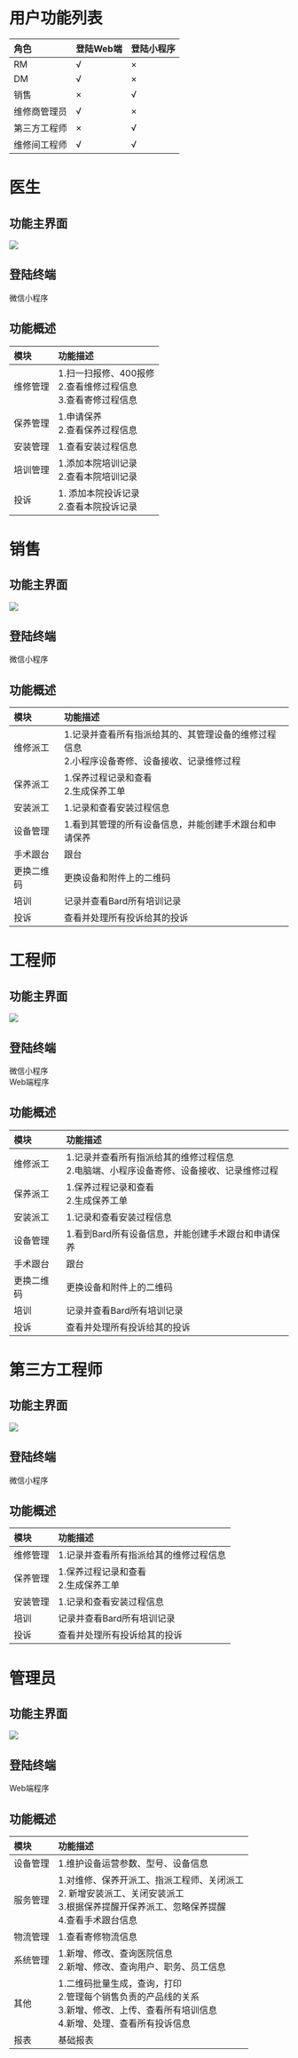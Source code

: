 # 用户功能列表

| 角色 | 登陆Web端 | 登陆小程序 |
| :--- | :--- | :--- |
| RM | √ | × |
| DM | √ | × |
| 销售 | × | √ |
| 维修商管理员 | √ | × |
| 第三方工程师 | × | √ |
| 维修间工程师 | √ | √ |
# 医生

## 功能主界面

![](/assets/未命名1527238739.png)

## 登陆终端

微信小程序

## 功能概述

| 模块 | 功能描述 |
| :--- | :--- |
| 维修管理 |  1.扫一扫报修、400报修<br>2.查看维修过程信息<br>3.查看寄修过程信息|
| 保养管理 | 1.申请保养<br>2.查看保养过程信息 |
| 安装管理 |1.查看安装过程信息  |
| 培训管理 | 1.添加本院培训记录<br>2.查看本院培训记录 |
| 投诉 |  1. 添加本院投诉记录<br>2.查看本院投诉记录|

# 销售

## 功能主界面

![](/assets/未命名1527239130.png)

## 登陆终端

微信小程序

## 功能概述
| 模块 | 功能描述 |
| :--- | :--- |
| 维修派工 |  1.记录并查看所有指派给其的、其管理设备的维修过程信息<br>2.小程序设备寄修、设备接收、记录维修过程<br>|
| 保养派工 | 1.保养过程记录和查看<br>2.生成保养工单 |
| 安装派工 |1.记录和查看安装过程信息  |
| 设备管理 | 1.看到其管理的所有设备信息，并能创建手术跟台和申请保养 |
| 手术跟台 | 跟台 |
| 更换二维码 |  更换设备和附件上的二维码|
| 培训| 记录并查看Bard所有培训记录 |
| 投诉 | 查看并处理所有投诉给其的投诉 |


# 工程师

## 功能主界面

![](/assets/未命名1527239130.png)

## 登陆终端

微信小程序  
Web端程序

## 功能概述
| 模块 | 功能描述 |
| :--- | :--- |
| 维修派工 |  1.记录并查看所有指派给其的维修过程信息<br>2.电脑端、小程序设备寄修、设备接收、记录维修过程<br>|
| 保养派工 | 1.保养过程记录和查看<br>2.生成保养工单 |
| 安装派工 |1.记录和查看安装过程信息  |
| 设备管理 | 1.看到Bard所有设备信息，并能创建手术跟台和申请保养 |
| 手术跟台 | 跟台 |
| 更换二维码 |  更换设备和附件上的二维码|
| 培训| 记录并查看Bard所有培训记录 |
| 投诉 | 查看并处理所有投诉给其的投诉 |

# 第三方工程师

## 功能主界面

![](/assets/未命名1527493291.png)

## 登陆终端

微信小程序

## 功能概述
| 模块 | 功能描述 |
| :--- | :--- |
| 维修管理 |  1.记录并查看所有指派给其的维修过程信息<br>|
| 保养管理 | 1.保养过程记录和查看<br>2.生成保养工单 |
| 安装管理 |1.记录和查看安装过程信息  |
| 培训| 记录并查看Bard所有培训记录 |
| 投诉 | 查看并处理所有投诉给其的投诉 |



# 管理员

## 功能主界面

![](/assets/未命名1527493662.png)

## 登陆终端

Web端程序

## 功能概述
| 模块 | 功能描述 |
| :--- | :--- |
| 设备管理 |  1.维护设备运营参数、型号、设备信息<br>|
| 服务管理 | 1.对维修、保养开派工、指派工程师、关闭派工<br>2. 新增安装派工、关闭安装派工<br>3.根据保养提醒开保养派工、忽略保养提醒 <br>4.查看手术跟台信息 |
| 物流管理 |1.查看寄修物流信息  |
| 系统管理| 1.新增、修改、查询医院信息<br>2.新增、修改、查询用户、职务、员工信息|
| 其他 | 1.二维码批量生成，查询，打印<br>2.管理每个销售负责的产品线的关系<br>3.新增、修改、上传、查看所有培训信息<br>4.新增、处理、查看所有投诉信息 |
| 报表 | 基础报表 |








